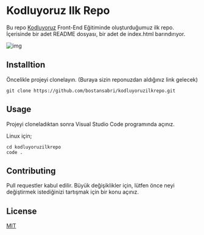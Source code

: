 # Kodluyoruz Ilk Repo

Bu repo [Kodluyoruz](https://kodluyoruz.org/) Front-End Eğitiminde oluşturduğumuz ilk repo. İçerisinde bir adet README dosyası, bir adet de index.html barındırıyor.

![img](https://user-images.githubusercontent.com/107485174/175358730-08d06e83-9afb-4aae-9f49-9615e4ae43e7.png)

## Installtion

Öncelikle projeyi clonelayın. (Buraya sizin reponuzdan aldığınız link gelecek)

```
git clone https://github.com/bostansabri/kodluyoruzilkrepo.git
```

## Usage
Projeyi cloneladıktan sonra Visual Studio Code programında açınız.

Linux için;

```
cd kodluyoruzilkrepo
code .
```

## Contributing

Pull requestler kabul edilir. Büyük değişiklikler için, lütfen önce neyi değiştirmek istediğinizi tartışmak için bir konu açınız.

## License

[MIT](https://choosealicense.com/licenses/mit/)